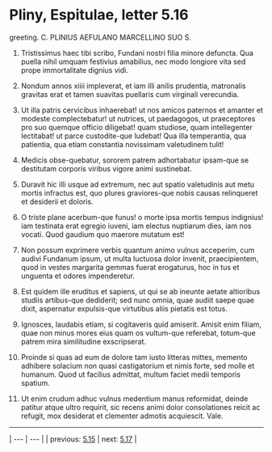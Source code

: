 # Pliny, Espitulae, letter 5.16

greeting. C. PLINIUS AEFULANO MARCELLINO SUO S.



1. Tristissimus haec tibi scribo, Fundani nostri filia minore defuncta. Qua puella nihil umquam festivius amabilius, nec modo longiore vita sed prope immortalitate dignius vidi.



2. Nondum annos xiiii impleverat, et iam illi anilis prudentia, matronalis gravitas erat et tamen suavitas puellaris cum virginali verecundia.



3. Ut illa patris cervicibus inhaerebat! ut nos amicos paternos et amanter et modeste complectebatur! ut nutrices, ut paedagogos, ut praeceptores pro suo quemque officio diligebat! quam studiose, quam intellegenter lectitabat! ut parce custodite-que ludebat! Qua illa temperantia, qua patientia, qua etiam constantia novissimam valetudinem tulit!



4. Medicis obse-quebatur, sororem patrem adhortabatur ipsam-que se destitutam corporis viribus vigore animi sustinebat.



5. Duravit hic illi usque ad extremum, nec aut spatio valetudinis aut metu mortis infractus est, quo plures graviores-que nobis causas relinqueret et desiderii et doloris.



6. O triste plane acerbum-que funus! o morte ipsa mortis tempus indignius! iam testinata erat egregio iuveni, iam electus nuptiarum dies, iam nos vocati. Quod gaudium quo maerore mutatum est!



7. Non possum exprimere verbis quantum animo vulnus acceperim, cum audivi Fundanum ipsum, ut multa luctuosa dolor invenit, praecipientem, quod in vestes margarita gemmas fuerat erogaturus, hoc in tus et unguenta et odores impenderetur.



8. Est quidem ille eruditus et sapiens, ut qui se ab ineunte aetate altioribus studiis artibus-que dediderit; sed nunc omnia, quae audiit saepe quae dixit, aspernatur expulsis-que virtutibus aliis pietatis est totus.



9. Ignosces, laudabis etiam, si cogitaveris quid amiserit. Amisit enim filiam, quae non minus mores eius quam os vultum-que referebat, totum-que patrem mira similitudine exscripserat.



10. Proinde si quas ad eum de dolore tam iusto litteras mittes, memento adhibere solacium non quasi castigatorium et nimis forte, sed molle et humanum. Quod ut facilius admittat, multum faciet medii temporis spatium.



11. Ut enim crudum adhuc vulnus medentium manus reformidat, deinde patitur atque ultro requirit, sic recens animi dolor consolationes reicit ac refugit, mox desiderat et clementer admotis acquiescit. Vale.



---

| --- | --- |
| previous: [5.15](../5.15/) | next: [5.17](../5.17/) |